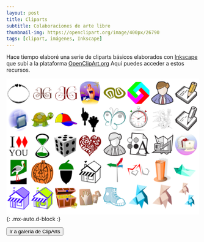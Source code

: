 ```yaml
---
layout: post
title: Cliparts
subtitle: Colaboraciones de arte libre
thumbnail-img: https://openclipart.org/image/400px/26790
tags: [clipart, imágenes, Inkscape]
---
```

Hace tiempo elaboré una serie de cliparts básicos elaborados con [Inkscape](https://inkscape.org/es/) que subí a la plataforma [OpenClipArt.org](https://openclipart.org/) Aquí puedes acceder a estos recursos.

![Cliparts](/assets/img/cliparts.png){: .mx-auto.d-block :}

[<button class="btn btn-info" style="font-family:Arial, Helvetica, sans-serif;">Ir a galería de ClipArts</button>](https://openclipart.org/search/?query=badaman)
